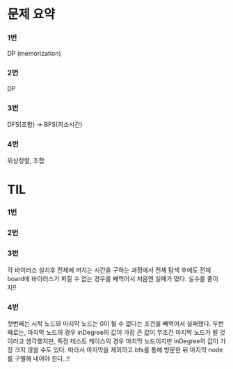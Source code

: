 # 문제 요약

### 1번

DP (memorization)

### 2번

DP

### 3번

DFS(조합) -> BFS(최소시간)

### 4번

위상정렬, 조합

# TIL

### 1번

### 2번

### 3번

각 바이러스 설치후 전체에 퍼지는 시간을 구하는 과정에서
전체 탐색 후에도 전체 board에 바이러스가 퍼질 수 없는 경우를 빼먹어서 처음엔 실패가 떴다.
실수를 줄이자!!

### 4번

첫번째는 시작 노드와 마지막 노드는 0이 될 수 없다는 조건을 빼먹어서 실패했다.
두번째로는, 마지막 노드의 경우 inDegree의 값이 가장 큰 값이 무조건 마지막 노드가 될 것이라고 생각했지만, 특정 테스트 케이스의 경우 마지막 노드이지만 inDegree의 값이 가장 크지 않을 수도 있다.
따라서 마지막을 제외하고 bfs를 통해 방문한 뒤 마지막 node를 구별해 내어야 한다..!!
